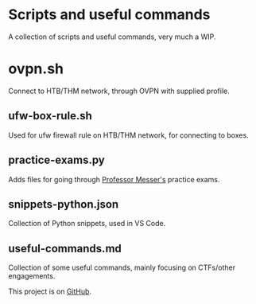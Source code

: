 # Scripts and useful commands

A collection of scripts and useful commands, very much a WIP.

# ovpn.sh
Connect to HTB/THM network, through OVPN with supplied profile.

## ufw-box-rule.sh
Used for ufw firewall rule on HTB/THM network, for connecting to boxes.

## practice-exams.py
Adds files for going through [Professor Messer's](https://www.professormesser.com/) practice exams.

## snippets-python.json
Collection of Python snippets, used in VS Code.

## useful-commands.md
Collection of some useful commands, mainly focusing on CTFs/other engagements.

This project is on [GitHub](https://github.com/JulianFechner/scripts-useful-commands).
